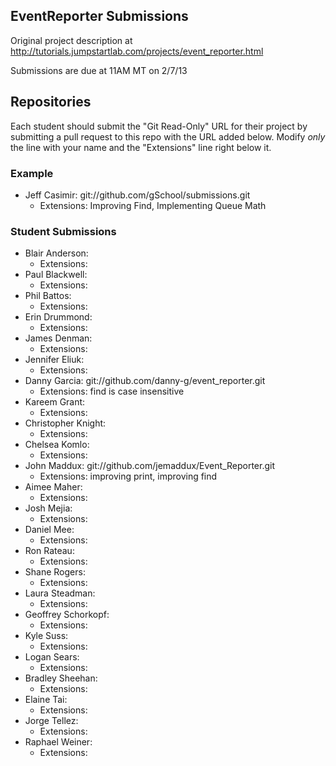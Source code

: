 ## EventReporter Submissions

Original project description at http://tutorials.jumpstartlab.com/projects/event_reporter.html

Submissions are due at 11AM MT on 2/7/13

## Repositories

Each student should submit the "Git Read-Only" URL for their project by submitting a pull request to this repo with the URL added below. Modify *only* the line with your name and the "Extensions" line right below it.

### Example

* Jeff Casimir: git://github.com/gSchool/submissions.git
  * Extensions: Improving Find, Implementing Queue Math

### Student Submissions

* Blair Anderson:
  * Extensions: 
* Paul Blackwell: 
  * Extensions: 
* Phil Battos: 
  * Extensions: 
* Erin Drummond: 
  * Extensions: 
* James Denman: 
  * Extensions: 
* Jennifer Eliuk: 
  * Extensions: 
* Danny Garcia: git://github.com/danny-g/event_reporter.git
  * Extensions: find is case insensitive
* Kareem Grant: 
  * Extensions: 
* Christopher Knight: 
  * Extensions: 
* Chelsea Komlo: 
  * Extensions: 
* John Maddux: git://github.com/jemaddux/Event_Reporter.git
  * Extensions: improving print, improving find 
* Aimee Maher: 
  * Extensions: 
* Josh Mejia: 
  * Extensions: 
* Daniel Mee: 
  * Extensions: 
* Ron Rateau: 
  * Extensions: 
* Shane Rogers: 
  * Extensions: 
* Laura Steadman: 
  * Extensions: 
* Geoffrey Schorkopf: 
  * Extensions: 
* Kyle Suss: 
  * Extensions: 
* Logan Sears: 
  * Extensions: 
* Bradley Sheehan: 
  * Extensions: 
* Elaine Tai: 
  * Extensions: 
* Jorge Tellez: 
  * Extensions: 
* Raphael Weiner:
  * Extensions: 
